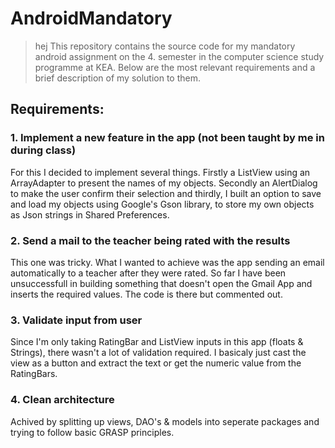 # AndroidMandatory
> hej
This repository contains the source code for my mandatory android assignment on the 4. semester in the computer science study programme at KEA. Below are the most relevant requirements and a brief description of my solution to them.

## Requirements:
### 1. Implement a new feature in the app (not been taught by me in during class) 
For this I decided to implement several things. Firstly a ListView using an ArrayAdapter to present the names of my objects. Secondly an AlertDialog to make the user confirm their selection and thirdly, I built an option to save and load my objects using Google's Gson library, to store my own objects as Json strings in Shared Preferences.

### 2. Send a mail to the teacher being rated with the results
This one was tricky. What I wanted to achieve was the app sending an email automatically to a teacher after they were rated. So far I have been unsuccessfull in building something that doesn't open the Gmail App and inserts the required values. The code is there but commented out.

### 3. Validate input from user
Since I'm only taking RatingBar and ListView inputs in this app (floats & Strings), there wasn't a lot of validation required. I basicaly just cast the view as a button and extract the text or get the numeric value from the RatingBars.

### 4. Clean architecture 
Achived by splitting up views, DAO's & models into seperate packages and trying to follow basic GRASP principles.
